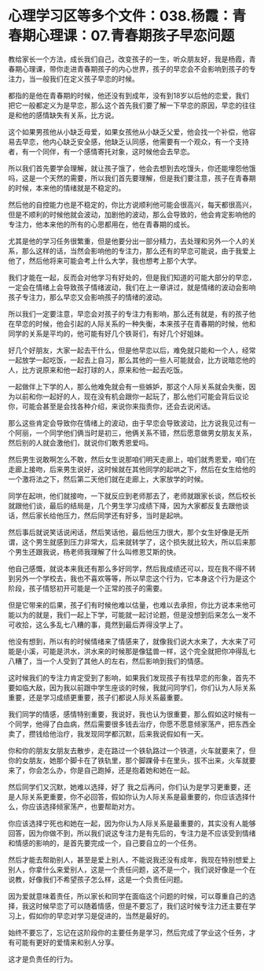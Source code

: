# 心理学习区等多个文件：038.杨霞：青春期心理课：07.青春期孩子早恋问题

教给家长一个方法，成长我们自己，改变孩子的一生，听众朋友好，我是杨霞，青春期心理课，带你走进青春期孩子的内心世界，孩子的早恋会不会影响到孩子的专注力，当一般我们在定义孩子早恋的时候。

都指的是他在青春期的时候，他还没有到成年，没有到18岁以后他的恋爱，我们把它一般都定义为是早恋，那么这个首先我们要了解一下早恋的原因，早恋的往往是和他的感情缺失有关系，比方说。

这个如果男孩他从小缺乏母爱，如果女孩他从小缺乏父爱，他会找一个补偿，他容易去早恋，他内心缺乏安全感，他缺乏认同感，他需要有一个观众，有一个支持者，有一个同伴，有一个感情寄托对象，这时候他会去早恋。

所以我们首先要学会理解，就让孩子饿了，他会去想到去吃馒头，你还能埋怨他饿吗，这是一个天然的需要，所以我们首先要理解，但是我们要注意，孩子在青春期的时候，本来他的情绪就是不稳定的。

然后他的自控能力也是不稳定的，你比方说顺利他可能会很高兴，每天都很高兴，但是不顺利的时候他就会波动，加剧他的波动，那么会导致的，他会肯定影响他的专注力，他本来他的所有的心思都用在，他在青春期的成长。

尤其是他的学习任务很繁重，但是他要分出一部分精力，去处理和另外一个人的关系，那么这样的话，当然会影响他的专注力，那么还有的早恋可能说，由于我爱上他了，然后他将来可能会考上什么大学，我也想考上那个大学。

我们才能在一起，反而会对他学习有好处的，但是我们知道的可能大部分的早恋，一定会在情绪上会导致孩子情绪波动，我们在上一章讲过，就是情绪的波动会影响孩子专注力，那么早恋又会影响孩子的情绪的波动。

所以我们一定要注意，早恋会对孩子的专注力有影响，那么还有就是，有的孩子他在早恋的时候，他会引起的人际关系的一种失衡，本来孩子在青春期的时候，他和同学的关系是平均的，他可能有好几个铁哥们，有好几个好姐妹。

好几个好朋友，大家一起去干什么，但是他早恋以后，难免就只能和一个人，经常一起放学一起吃饭，一起去上自习，那么其他的一些人可能就会，比方说暗恋他的人，比方说原来和他一起打球的人，原来和他一起去吃饭。

一起做伴上下学的人，那么他难免就会有一些嫉妒，那这个人际关系就会失衡，因为以前和你一起好的人，现在没有机会跟你一起玩了，那么他们可能会背后议论你，可能会甚至是会找各种介绍，来说你来指责你，还会去说闲话。

那么这些肯定会导致你在情绪上的波动，由于早恋会导致波动，比方说我见过有一个阿丽，一个同学他们俩当时是初三，他俩关系不错，然后愿意做男女朋友关系，然后别的人就会激他们，就说你们敢秀恩爱吗。

然后男生说敢啊怎么不敢，然后女生说那咱们明天走廊上，咱们就秀恩爱，咱们在走廊上接吻，后来男生说好，这时候就在其他同学的起哄之下，然后在女生给他的一个激将法之下，然后第二天他们就在走廊上，大家放学的时候。

同学在起哄，他们就接吻，一下就反应到老师那去了，老师就跟家长谈，然后校长就跟他们谈，最后的结局是，几个男生学习成绩下降，因为大家都反复去跟他谈话，然后家长给他压力，然后同学还有好多，当时是起哄。

然后事后就说笑话说闲话，然后笑话他，最后他压力很大，那个女生好像是无所谓，这个男生就感到压力非常大，后来就转学了，这个损失就比较大，所以后来那个男生还跟我说，杨老师我理解了什么叫修恩艾斯的快。

他自己感慨，就说本来我还有那么多好同学，然后我成绩还可以，现在我不得不转到另外一个学校去，我也不喜欢等等，所以早恋这个行为，它本身这个行为是这个阶段，孩子情怒初开可能是一个正常的孩子的需要。

但是它带来的后果，孩子们有时候他难以估量，也难以去承担，你比方说本来他可能以为的就是，我们一起上下学，可能就一起讨论题，但是没想到后来怎么一发不可收拾，这么多乱七八糟的事，竟然到最后弄得没学上了。

他没有想到，所以有的时候情绪来了情感来了，就像我们说大水来了，大水来了可能是小溪，可能是洪水，洪水来的时候那是像猛兽一样，这个完全就把你冲得乱七八糟了，当一个人受到了其他人的左右，然后影响到我们的情感。

这时候我们的专注力肯定受到了影响，如果我们发现孩子有找早恋的形象，首先不要如临大敌，因为我以前跟中学生座谈的时候，我就问同学们，你们认为人际关系重要，还是学习成绩更重要，孩子们都说人际关系最重要。

我们同学的情感，感情特别重要，我说好，我也认为很重要，那么假如这时候有一个同学，他得了白血病，然后需要很多钱去治疗，你愿不愿意倾家荡产，把东西全卖了，攒钱给他治疗，我发现同学都沉默，后来我说假如有一天。

你和你的朋友女朋友去散步，走在路过一个铁轨路过一个铁道，火车就要来了，但你的女朋友，她那个脚卡在了铁轨里，那个脚踝骨卡在里头，拔不出来，火车就要来了，你会怎么办，你是自己跑掉，还是抱着她和她在一起。

然后同学们又沉默，她难以选择，好了 我之后再问，你们认为是学习更重要，还是人际关系更重要，你不必回答，假如你认为人际关系是最重要的，你应该选择什么，你应该选择倾家荡产，也要帮助对方。

你应该选择宁死也和她在一起，因为你认为人际关系是最重要的，其实没有人能够回答，因为你做不到，所以我们说这专注力是有先后的，专注力是不应该受到情绪和情感的影响的，是首先要完成一个，自己要自立的一个任务。

然后才能去帮助别人，甚至是爱上别人，不能说我还没有成年，我现在特别想爱上别人，你拿什么来爱别人，这是一个责任问题，这不是一个，我们说好像是一个在说教，好像我们不希望孩子怎么样，这是一个负责任问题。

因为爱就意味着责任，所以家长和同学在面临这个问题的时候，可以尊重自己的选择，我这时候早恋了可以随着情感，但是不要忘了，我们这时候专注力还主要在学习上，假如你的早恋对学习是促进的，当然是最好的。

始终不要忘了，忘记在这阶段你的主要任务是学习，然后完成了学业这个任务，才有可能有更好的爱情来和别人分享。

这才是负责任的行为。
